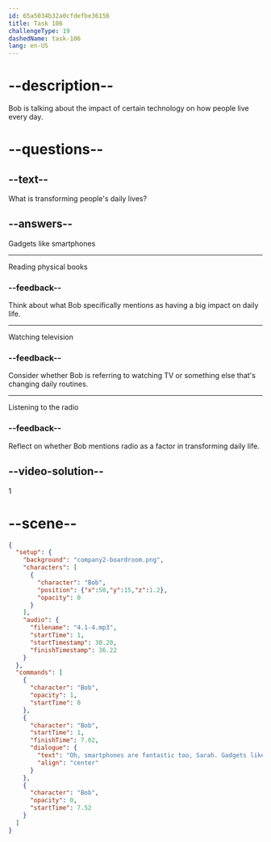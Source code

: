 ```yaml
---
id: 65a5034b32a0cfdefbe36156
title: Task 106
challengeType: 19
dashedName: task-106
lang: en-US
---
```

<!-- (Audio) Bob: Oh, smartphones are fantastic too, Sarah. Gadgets like these are transforming our daily lives. -->

# --description--

Bob is talking about the impact of certain technology on how people live every day. 

# --questions--

## --text--

What is transforming people's daily lives?

## --answers--

Gadgets like smartphones

---

Reading physical books

### --feedback--

Think about what Bob specifically mentions as having a big impact on daily life.

---

Watching television

### --feedback--

Consider whether Bob is referring to watching TV or something else that's changing daily routines.

---

Listening to the radio

### --feedback--

Reflect on whether Bob mentions radio as a factor in transforming daily life.

## --video-solution--

1

# --scene--

```json
{
  "setup": {
    "background": "company2-boardroom.png",
    "characters": [
      {
        "character": "Bob",
        "position": {"x":50,"y":15,"z":1.2},
        "opacity": 0
      }
    ],
    "audio": {
      "filename": "4.1-4.mp3",
      "startTime": 1,
      "startTimestamp": 30.20,
      "finishTimestamp": 36.22
    }
  },
  "commands": [
    {
      "character": "Bob",
      "opacity": 1,
      "startTime": 0
    },
    {
      "character": "Bob",
      "startTime": 1,
      "finishTime": 7.02,
      "dialogue": {
        "text": "Oh, smartphones are fantastic too, Sarah. Gadgets like these are transforming our daily lives.",
        "align": "center"
      }
    },
    {
      "character": "Bob",
      "opacity": 0,
      "startTime": 7.52
    }
  ]
}
```
